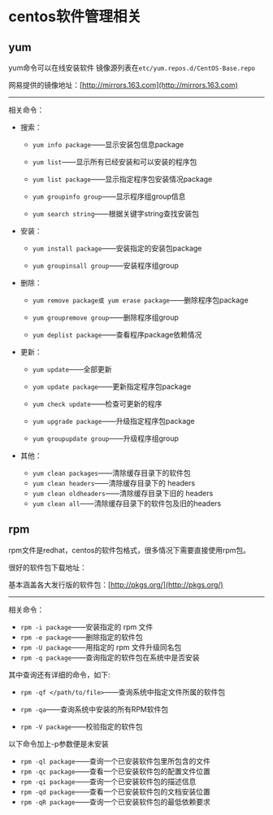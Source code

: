 centos软件管理相关
=================
yum
--------
yum命令可以在线安装软件 镜像源列表在`etc/yum.repos.d/CentOS-Base.repo`

网易提供的镜像地址：[http://mirrors.163.com](http://mirrors.163.com)
***
相关命令：

- 搜索：

  - `yum info package`——显示安装包信息package
  - `yum list`——显示所有已经安装和可以安装的程序包
  - `yum list package`——显示指定程序包安装情况package
  - `yum groupinfo group`——显示程序组group信息

  - `yum search string`——根据关键字string查找安装包

- 安装：

  - `yum install package`——安装指定的安装包package

  - `yum groupinsall group`——安装程序组group

- 删除：

  - `yum remove package或 yum erase package`——删除程序包package

  - `yum groupremove group`——删除程序组group
  - `yum deplist package`——查看程序package依赖情况

- 更新：

  - `yum update`——全部更新

  - `yum update package`——更新指定程序包package

  - `yum check update`——检查可更新的程序

  - `yum upgrade package`——升级指定程序包package

  - `yum groupupdate group`——升级程序组group 

- 其他：

  - `yum clean packages`——清除缓存目录下的软件包
  - `yum clean headers`——清除缓存目录下的 headers
  - `yum clean oldheaders`——清除缓存目录下旧的 headers
  - `yum clean all`——清除缓存目录下的软件包及旧的headers




rpm
--------
rpm文件是redhat，centos的软件包格式，很多情况下需要直接使用rpm包。

很好的软件包下载地址：

基本涵盖各大发行版的软件包：[http://pkgs.org/](http://pkgs.org/)

***

相关命令：

- `rpm -i package`——安装指定的 rpm 文件
- `rpm -e package`——删除指定的软件包
- `rpm -U package`——用指定的 rpm 文件升级同名包
- `rpm -q package`——查询指定的软件包在系统中是否安装

 

其中查询还有详细的命令，如下:
- `rpm -qf </path/to/file>`——查询系统中指定文件所属的软件包 
- `rpm -qa`——查询系统中安装的所有RPM软件包

- `rpm -V package`——校验指定的软件包 



以下命令加上-p参数便是未安装

- `rpm -ql package`——查询一个已安装软件包里所包含的文件
- `rpm -qc package`——查看一个已安装软件包的配置文件位置 
- `rpm -qi package`——查询一个已安装软件包的描述信息 
- `rpm -qd package`——查看一个已安装软件包的文档安装位置
- `rpm -qR package`——查询一个已安装软件包的最低依赖要求 
